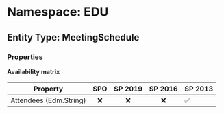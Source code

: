 # Namespace: EDU

## Entity Type: MeetingSchedule

### Properties

**Availability matrix**

Property | SPO | SP 2019 | SP 2016 | SP 2013
----------|:---:|:-------:|:-------:|:-------
Attendees (Edm.String) | ❌ | ❌ | ❌ | ✅